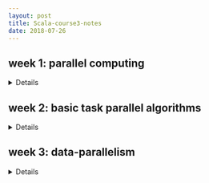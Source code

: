 ```yaml
---
layout: post
title: Scala-course3-notes
date: 2018-07-26
---
```

week 1: parallel computing
---
<details><div markdown="1">
- def:  
  a type of computation in which many calculations are performed at the same time
- vs. concurrent programming:
  - parallel:  
    uses parallel hardware to execute computation more quickly. => Efficiency
  - concurrent:  
    may or may not execute multiple executions at the same time. => modularity, responsiveness
- granularity levels:
  - bit-level
  - instruction-level
  - task-level
- parallel hardware:
  - multi-core processors
  - symmetric multiprocessors
  - GPU
  - FPGA
  - computer clusters
- threads:  
  each process can contain multiple independent concurrency units called threads (sharing the same memory address space)
  ```scala
  class HelloThread extends Thread {
    override def run() {
      println("hello world!")
    }
  }
  val t = new HelloThread
  t.start()
  t.join()
  ```
  when t.join(), the main thread blocks until HelloThread finishes.
- atomicity
  - the synchronized block
    ```scala
    private val x = new AnyRef{}
    private var uidCount = 0L
    def getUniqueId(): Long = x.synchronized {
      uidCound = uidCount + 1
      uidCount
    }
    ```
  - composition with the synchronized block
    ```scala
    class Account(private var amount: Int = 0) {
      def transfer(target: Account, n: Int) =
        this.synchronized {
          target.synchronized {
            this.amount -= n
            target.amount += n
          }
        }
    }
    ```
- deadlock
  - resolving deadlocks:  
    always acquire resources in the same order
- memory model:  
  a set of rules that describes how threads interact when accessing shared memory
  - two threads writing to separate locations in memory do not need synchronization
  - a thread X that calls ```join``` on another thread Y is guaranteed to observe all the writes by thread Y after ```join``` returns
- running computations in parallel:
  ```scala
  parallel(e1, e2)
  ```
  - Monte Carlo method to estimate Pi
    ```scala
    def monteCarloPiPar(iter: Int): Double = {
      val ((pi1, pi2), (pi3, pi4) = parallel(
        parallel(mcCount(iter/4), mcCount(iter/4)),
        parallel(mcCount(iter/4), mcCount(iter - 3 * (iter / 4)))
      ))
      4.0 * (pi1 + pi2 + pi3 + pi4) / iter
    }
    ```
- first-class tasks
  ```scala
  val t1 = task(e1)
  val t2 = task(e2)
  val v1 = t1.join
  val v2 = t2.join
  ```
</div></details>

week 2: basic task parallel algorithms
---
<details><div markdown="1">
- parallel sorting
  ```scala
  def sort(from: Int, until: Int, depth: Int): Unit = {
    if(depth == maxDepth) {
      quickSort(xs, from, until - from)
    } else {
      val mid = (from + until) / 2
      parallel(sort(mid, until, depth + 1) , sort(from, mid, depth + 1))
      val flip = (maxDepth - depth) % 2 == 0
      val src = if(flip) ys else xs
      val dst = if(flip) xs else ys
      merge(src, dst, from, mid, until)
    }
  }
  sort(0, xs.length, 0)
  ```
- parallel fold operation
  - fold:  
    unable to enable parallel operations due to non-associative operations
    ```scala
    List(1, 3, 8).fold(100)((s, x) => s + x)
    ```
  - foldLeft, foldRight, reduceLeft, reduceRight
- associative operations
  - definition:  
    Operation ```f: (A, A) => A``` is associative iff for every x, y, z:  
    f(x, f(y, z)) = f(f(x, y), z)
  - commutative:  
    Operation ```f: (A, A) => A``` is commutative iff for every x, y:  
    f(x, y) = f(y, x)
- parallel scan left
</div></details>

week 3: data-parallelism
---
<details><div markdown="1">
as opposed to task-parallelism
- definition:  
  a form of parallelism that distributes data across computing nodes.
- data-parallelism programming model
  ```scala
  def initializeArray(xs: Array[Int])(v: Int): Unit = {
    for(i <- (0 until xs.length).par) {
      xs(i) = v
    }
  }
  ```
- operations
  - e.g.
    ```scala
    (1 until 1000).par
      .filter(n => n % 3 == 0)
      .count(n => n.toString == n.toString.reverse)
    ```
    - fold
      ```scala
      def sum(xs: Array[Int]): Int = {
        xs.par.fold(0)(_ + _)
      } 
      ```
      - preconditions:
        - ```f(a, f(b,c)) == f(f(a, b), c)```
        - ```f(z, a) == f(a, z) == a```
</div></details>
